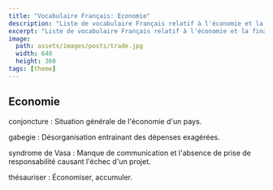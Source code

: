 ```yaml
---
title: "Vocabulaire Français: Economie"
description: "Liste de vocabulaire Français relatif à l'économie et la finance."
excerpt: "Liste de vocabulaire Français relatif à l'économie et la finance."
image:
  path: assets/images/posts/trade.jpg
  width: 640
  height: 360
tags: [theme]
---
```

## Economie

conjoncture
: Situation générale de l'économie d'un pays.

gabegie
: Désorganisation entrainant des dépenses exagérées.

syndrome de Vasa
: Manque de communication et l'absence de prise de responsabilité causant l'échec d'un projet.

thésauriser
: Économiser, accumuler.
